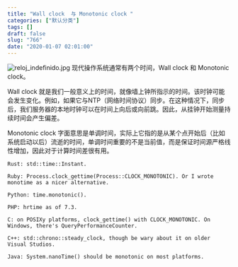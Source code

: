 ```yaml
---
title: "Wall clock  与 Monotonic clock "
categories: ["默认分类"]
tags: []
draft: false
slug: "766"
date: "2020-01-07 02:01:00"
---
```


<img src="https://img.zhangchen915.com/2020/01/4277428354.jpg" alt="reloj_indefinido.jpg" />
现代操作系统通常有两个时间，Wall clock 和 Monotonic clock。

Wall clock 就是我们一般意义上的时间，就像墙上钟所指示的时间。该时钟可能会发生变化。例如，如果它与NTP（网络时间协议）同步。在这种情况下，同步后，我们服务器的本地时钟可以在时间上向后或向前跳。因此，从挂钟开始测量持续时间会产生偏差。

Monotonic clock 字面意思是单调时间，实际上它指的是从某个点开始后（比如系统启动以后）流逝的时间，单调时间重要的不是当前值，而是保证时间源严格线性增加，因此对于计算时间差很有用。

```text
Rust: std::time::Instant.

Ruby: Process.clock_gettime(Process::CLOCK_MONOTONIC). Or I wrote monotime as a nicer alternative.

Python: time.monotonic().

PHP: hrtime as of 7.3.

C: on POSIXy platforms, clock_gettime() with CLOCK_MONOTONIC. On Windows, there's QueryPerformanceCounter.

C++: std::chrono::steady_clock, though be wary about it on older Visual Studios.

Java: System.nanoTime() should be monotonic on most platforms.
````
